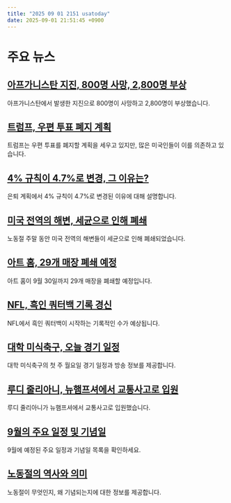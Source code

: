 ```yaml
---
title: "2025 09 01 2151 usatoday"
date: 2025-09-01 21:51:45 +0900
---
```


# 주요 뉴스

## [아프가니스탄 지진, 800명 사망, 2,800명 부상](https://www.usatoday.com/story/news/world/2025/09/01/earthquake-in-afghanistan-kills-800/85926648007/)
아프가니스탄에서 발생한 지진으로 800명이 사망하고 2,800명이 부상했습니다.
## [트럼프, 우편 투표 폐지 계획](https://www.usatoday.com/story/graphics/2025/09/01/trump-mail-in-voting-trump-putin/85764398007/)
트럼프는 우편 투표를 폐지할 계획을 세우고 있지만, 많은 미국인들이 이를 의존하고 있습니다.
## [4% 규칙이 4.7%로 변경, 그 이유는?](https://www.usatoday.com/story/money/2025/09/01/4-percent-rule-why-matters-retirement/85891056007/)
은퇴 계획에서 4% 규칙이 4.7%로 변경된 이유에 대해 설명합니다.
## [미국 전역의 해변, 세균으로 인해 폐쇄](https://www.usatoday.com/story/news/nation/2025/08/31/labor-day-beaches-fecal-contamination/85923224007/)
노동절 주말 동안 미국 전역의 해변들이 세균으로 인해 폐쇄되었습니다.
## [아트 홈, 29개 매장 폐쇄 예정](https://www.usatoday.com/story/money/2025/09/01/at-home-bankruptcy-store-closures/85919198007/)
아트 홈이 9월 30일까지 29개 매장을 폐쇄할 예정입니다.
## [NFL, 흑인 쿼터백 기록 경신](https://www.usatoday.com/story/sports/nfl/2025/09/01/nfl-black-quarterbacks-record/85890505007/)
NFL에서 흑인 쿼터백이 시작하는 기록적인 수가 예상됩니다.
## [대학 미식축구, 오늘 경기 일정](https://www.usatoday.com/story/sports/ncaaf/2025/09/01/college-football-games-today-schedule-week-1-monday/85840765007/)
대학 미식축구의 첫 주 월요일 경기 일정과 방송 정보를 제공합니다.
## [루디 줄리아니, 뉴햄프셔에서 교통사고로 입원](https://www.usatoday.com/story/news/nation/2025/08/31/rudy-giuliani-car-crash-new-hampshire/85922667007/)
루디 줄리아니가 뉴햄프셔에서 교통사고로 입원했습니다.
## [9월의 주요 일정 및 기념일](https://www.usatoday.com/story/news/nation/2025/09/01/september-2025-calendar-holidays-national-days/85884449007/)
9월에 예정된 주요 일정과 기념일 목록을 확인하세요.
## [노동절의 역사와 의미](https://www.usatoday.com/story/news/nation/2025/09/01/labor-day-2025-holiday-history/85885724007/)
노동절이 무엇인지, 왜 기념되는지에 대한 정보를 제공합니다.
